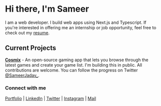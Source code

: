 # Hi there, I'm Sameer

I am a web developer. I build web apps using Next.js and Typescript. If you're interested in offering me an internship or job opportunity, feel free to check out my [resume](https://drive.google.com/file/d/1Wy311PqSl4gJAJ2Fz2PrUdiSvdoJVxg8/view?usp=sharing).

## Current Projects

**[Cosmix](https://github.com/SameerJadav/cosmix)** - An open-source gaming app that lets you browse through the latest games and create your game list. I'm building this in public. All contributions are welcome. You can follow the progress on Twitter [@SameerJadav\_](https://twitter.com/SameerJadav_).

### Connect with me

[Portfolio](https://sameerjadav.me) | [LinkedIn](https://www.linkedin.com/in/sameer-jadav) | [Twitter](https://www.twitter.com/SameerJadav_) | [Instagram](https://www.instagram.com/sameerjadav._) | [Mail](mailto:sameerjadav001@gmail.com)
